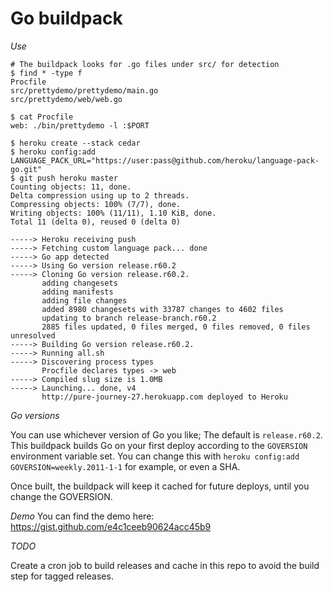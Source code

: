 # Go buildpack

*Use*

    # The buildpack looks for .go files under src/ for detection
    $ find * -type f
    Procfile
    src/prettydemo/prettydemo/main.go
    src/prettydemo/web/web.go

    $ cat Procfile
    web: ./bin/prettydemo -l :$PORT

    $ heroku create --stack cedar
    $ heroku config:add LANGUAGE_PACK_URL="https://user:pass@github.com/heroku/language-pack-go.git"
    $ git push heroku master
    Counting objects: 11, done.
    Delta compression using up to 2 threads.
    Compressing objects: 100% (7/7), done.
    Writing objects: 100% (11/11), 1.10 KiB, done.
    Total 11 (delta 0), reused 0 (delta 0)

    -----> Heroku receiving push
    -----> Fetching custom language pack... done
    -----> Go app detected
    -----> Using Go version release.r60.2
    -----> Cloning Go version release.r60.2.
           adding changesets
           adding manifests
           adding file changes
           added 8980 changesets with 33787 changes to 4602 files
           updating to branch release-branch.r60.2
           2885 files updated, 0 files merged, 0 files removed, 0 files unresolved
    -----> Building Go version release.r60.2.
    -----> Running all.sh
    -----> Discovering process types
           Procfile declares types -> web
    -----> Compiled slug size is 1.0MB
    -----> Launching... done, v4
           http://pure-journey-27.herokuapp.com deployed to Heroku


*Go versions*

You can use whichever version of Go you like; The
default is `release.r60.2`. This buildpack builds Go
on your first deploy according to the `GOVERSION`
environment variable set. You can change this with
`heroku config:add GOVERSION=weekly.2011-1-1` for
example, or even a SHA.

Once built, the buildpack will keep it cached for
future deploys, until you change the GOVERSION.

*Demo*
You can find the demo here:
https://gist.github.com/e4c1ceeb90624acc45b9

*TODO*

Create a cron job to build releases and cache in this
repo to avoid the build step for tagged releases.
